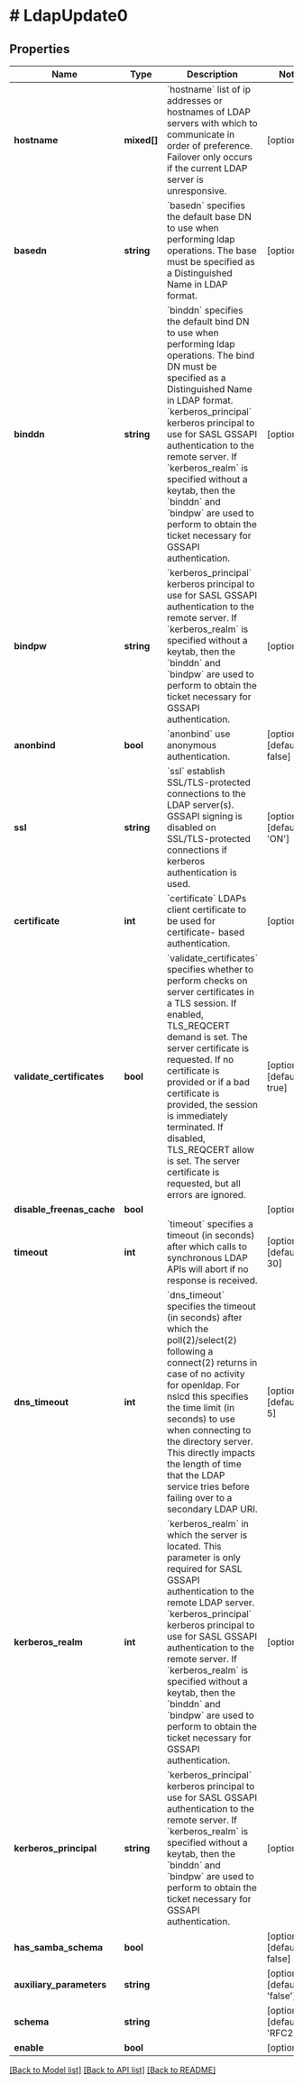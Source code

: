 # # LdapUpdate0

## Properties

Name | Type | Description | Notes
------------ | ------------- | ------------- | -------------
**hostname** | **mixed[]** | &#x60;hostname&#x60; list of ip addresses or hostnames of LDAP servers with which to communicate in order of preference. Failover only occurs if the current LDAP server is unresponsive. | [optional]
**basedn** | **string** | &#x60;basedn&#x60; specifies the default base DN to use when performing ldap operations. The base must be specified as a Distinguished Name in LDAP format. | [optional]
**binddn** | **string** | &#x60;binddn&#x60; specifies the default bind DN to use when performing ldap operations. The bind DN must be specified as a Distinguished Name in LDAP format. &#x60;kerberos_principal&#x60; kerberos principal to use for SASL GSSAPI authentication to the remote server. If &#x60;kerberos_realm&#x60; is specified without a keytab, then the &#x60;binddn&#x60; and &#x60;bindpw&#x60; are used to perform to obtain the ticket necessary for GSSAPI authentication. | [optional]
**bindpw** | **string** | &#x60;kerberos_principal&#x60; kerberos principal to use for SASL GSSAPI authentication to the remote server. If &#x60;kerberos_realm&#x60; is specified without a keytab, then the &#x60;binddn&#x60; and &#x60;bindpw&#x60; are used to perform to obtain the ticket necessary for GSSAPI authentication. | [optional]
**anonbind** | **bool** | &#x60;anonbind&#x60; use anonymous authentication. | [optional] [default to false]
**ssl** | **string** | &#x60;ssl&#x60; establish SSL/TLS-protected connections to the LDAP server(s). GSSAPI signing is disabled on SSL/TLS-protected connections if kerberos authentication is used. | [optional] [default to 'ON']
**certificate** | **int** | &#x60;certificate&#x60; LDAPs client certificate to be used for certificate- based authentication. | [optional]
**validate_certificates** | **bool** | &#x60;validate_certificates&#x60; specifies whether to perform checks on server certificates in a TLS session. If enabled, TLS_REQCERT demand is set. The server certificate is requested. If no certificate is provided or if a bad certificate is provided, the session is immediately terminated. If disabled, TLS_REQCERT allow is set. The server certificate is requested, but all errors are ignored. | [optional] [default to true]
**disable_freenas_cache** | **bool** |  | [optional]
**timeout** | **int** | &#x60;timeout&#x60; specifies  a  timeout  (in  seconds) after which calls to synchronous LDAP APIs will abort if no response is received. | [optional] [default to 30]
**dns_timeout** | **int** | &#x60;dns_timeout&#x60; specifies the timeout (in seconds) after which the poll(2)/select(2) following a connect(2) returns in case of no activity for openldap. For nslcd this specifies the time limit (in seconds) to use when connecting to the directory server. This directly impacts the length of time that the LDAP service tries before failing over to a secondary LDAP URI. | [optional] [default to 5]
**kerberos_realm** | **int** | &#x60;kerberos_realm&#x60; in which the server is located. This parameter is only required for SASL GSSAPI authentication to the remote LDAP server. &#x60;kerberos_principal&#x60; kerberos principal to use for SASL GSSAPI authentication to the remote server. If &#x60;kerberos_realm&#x60; is specified without a keytab, then the &#x60;binddn&#x60; and &#x60;bindpw&#x60; are used to perform to obtain the ticket necessary for GSSAPI authentication. | [optional]
**kerberos_principal** | **string** | &#x60;kerberos_principal&#x60; kerberos principal to use for SASL GSSAPI authentication to the remote server. If &#x60;kerberos_realm&#x60; is specified without a keytab, then the &#x60;binddn&#x60; and &#x60;bindpw&#x60; are used to perform to obtain the ticket necessary for GSSAPI authentication. | [optional]
**has_samba_schema** | **bool** |  | [optional] [default to false]
**auxiliary_parameters** | **string** |  | [optional] [default to 'false']
**schema** | **string** |  | [optional] [default to 'RFC2307']
**enable** | **bool** |  | [optional]

[[Back to Model list]](../../README.md#models) [[Back to API list]](../../README.md#endpoints) [[Back to README]](../../README.md)
